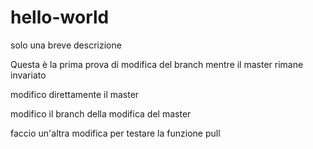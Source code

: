 # hello-world
solo una breve descrizione

Questa è la prima prova di modifica del branch mentre il master rimane invariato

modifico direttamente il master

modifico il branch della modifica del master

faccio un'altra modifica per testare la funzione pull

